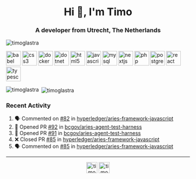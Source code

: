 <h1 align="center">Hi 👋, I'm Timo</h1>
<h3 align="center">A developer from Utrecht, The Netherlands</h3>

<p align="left"> <img src="https://komarev.com/ghpvc/?username=timoglastra" alt="timoglastra" /> </p>

<!-- https://github.com/rahuldkjain/github-profile-readme-generator --!>

<p align="left"><img src="https://www.vectorlogo.zone/logos/babeljs/babeljs-icon.svg" alt="babel" width="40" height="40"/> <img src="https://devicons.github.io/devicon/devicon.git/icons/css3/css3-original-wordmark.svg" alt="css3" width="40" height="40"/> <img src="https://devicons.github.io/devicon/devicon.git/icons/docker/docker-original-wordmark.svg" alt="docker" width="40" height="40"/> <img src="https://devicons.github.io/devicon/devicon.git/icons/dot-net/dot-net-original-wordmark.svg" alt="dotnet" width="40" height="40"/> <img src="https://devicons.github.io/devicon/devicon.git/icons/html5/html5-original-wordmark.svg" alt="html5" width="40" height="40"/> <img src="https://devicons.github.io/devicon/devicon.git/icons/javascript/javascript-original.svg" alt="javascript" width="40" height="40"/> <img src="https://devicons.github.io/devicon/devicon.git/icons/mysql/mysql-original-wordmark.svg" alt="mysql" width="40" height="40"/> <img src="https://cdn.worldvectorlogo.com/logos/nextjs-3.svg" alt="nextjs" width="40" height="40"/> <img src="https://devicons.github.io/devicon/devicon.git/icons/php/php-original.svg" alt="php" width="40" height="40"/> <img src="https://devicons.github.io/devicon/devicon.git/icons/postgresql/postgresql-original-wordmark.svg" alt="postgresql" width="40" height="40"/> <img src="https://devicons.github.io/devicon/devicon.git/icons/react/react-original-wordmark.svg" alt="react" width="40" height="40"/> <img src="https://devicons.github.io/devicon/devicon.git/icons/typescript/typescript-original.svg" alt="typescript" width="40" height="40"/></p><p><img align="left" src="https://github-readme-stats.vercel.app/api/top-langs/?username=timoglastra&layout=compact&hide=html" alt="timoglastra" /></p>

<p>&nbsp;<img align="center" src="https://github-readme-stats.vercel.app/api?username=timoglastra&show_icons=true" alt="timoglastra" /></p>

<h3>Recent Activity</h3>

<!--START_SECTION:activity-->
1. 🗣 Commented on [#82](https://github.com//hyperledger/aries-framework-javascript/issues/82) in [hyperledger/aries-framework-javascript](https://github.com//hyperledger/aries-framework-javascript)
2. 💪 Opened PR [#92](https://github.com//bcgov/aries-agent-test-harness/pull/92) in [bcgov/aries-agent-test-harness](https://github.com//bcgov/aries-agent-test-harness)
3. 💪 Opened PR [#91](https://github.com//bcgov/aries-agent-test-harness/pull/91) in [bcgov/aries-agent-test-harness](https://github.com//bcgov/aries-agent-test-harness)
4. ❌ Closed PR [#85](https://github.com//hyperledger/aries-framework-javascript/pull/85) in [hyperledger/aries-framework-javascript](https://github.com//hyperledger/aries-framework-javascript)
5. 🗣 Commented on [#85](https://github.com//hyperledger/aries-framework-javascript/issues/85) in [hyperledger/aries-framework-javascript](https://github.com//hyperledger/aries-framework-javascript)
<!--END_SECTION:activity-->

---

<p align="center">
<a href="https://twitter.com/timoglastra" target="blank"><img align="center" src="https://cdn.jsdelivr.net/npm/simple-icons@3.0.1/icons/twitter.svg" alt="timoglastra" height="30" width="30" /></a>
<a href="https://linkedin.com/in/timoglastra" target="blank"><img align="center" src="https://cdn.jsdelivr.net/npm/simple-icons@3.0.1/icons/linkedin.svg" alt="timoglastra" height="30" width="30" /></a>
</p>
